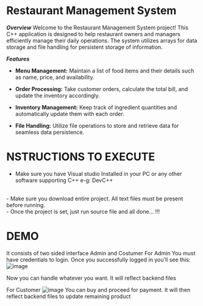 # Restaurant Management System

_**Overview**_
Welcome to the Restaurant Management System project! This C++ application is designed to help restaurant owners and managers efficiently manage their daily operations. The system utilizes arrays for data storage and file handling for persistent storage of information.

_**Features**_
- **Menu Management:** Maintain a list of food items and their details such as name, price, and availability.

- **Order Processing:** Take customer orders, calculate the total bill, and update the inventory accordingly.

- **Inventory Management:** Keep track of ingredient quantities and automatically update them with each order.

- **File Handling:** Utilize file operations to store and retrieve data for seamless data persistence.

# NSTRUCTIONS TO EXECUTE
- Make sure you have Visual studio Installed in your PC or any other software supporting C++ e-g: DevC++
 <br>
- Make sure you download entire project. All text files must be present before running.
  <br>
- Once the project is set, just run source file and all done... !!!


# DEMO
It consists of two sided interface Admin and Costumer
For Admin
You must have credentials to login. Once you successfully logged in you'll see this:
![image](https://github.com/laibairfan22/PF_Project/assets/139337014/b50867a9-2d80-4c87-8538-6b849552ef61)

Now you can handle whatever you want. It will reflect backend files 

For Customer
![image](https://github.com/laibairfan22/PF_Project/assets/139337014/312d4f34-b01c-4268-ab1d-dd9869dcddc1)
You can buy and proceed for payment. It will then reflect backend files to update remaining product



